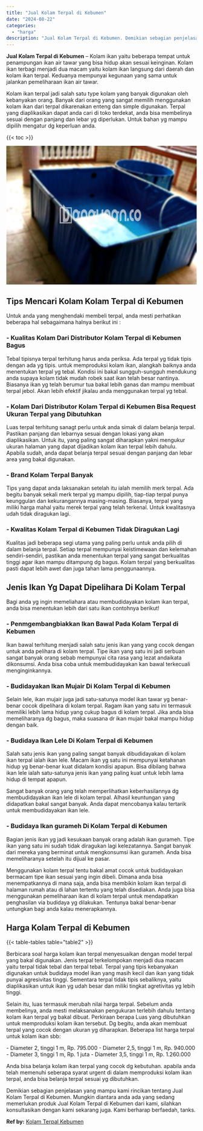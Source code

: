 ```yaml
---
title: "Jual Kolam Terpal di Kebumen"
date: "2024-08-22"
categories: 
  - "harga"
description: "Jual Kolam Terpal di Kebumen. Demikian sebagian penjelasan yang mampu kami rincikan tentang Jual Kolam Terpal di Kebumen. Mungkin diantara anda ada yang seda..."
---
```


**Jual Kolam Terpal di Kebumen** – Kolam ikan yaitu beberapa tempat untuk penampungan ikan air tawar yang bisa hidup akan sesuai keinginan. Kolam ikan terbagi menjadi dua macam yaitu kolam ikan langsung dari daerah dan kolam ikan terpal. Keduanya mempunyai kegunaan yang sama untuk jalankan pemeliharaan ikan air tawar.

Kolam ikan terpal jadi salah satu type kolam yang banyak digunakan oleh kebanyakan orang. Banyak dari orang yang sangat memilih menggunakan kolam ikan dari terpal dikarenakan enteng dan simple digunakan. Terpal yang diaplikasikan dapat anda cari di toko terdekat, anda bisa membelinya sesuai dengan panjang dan lebar yg diperlukan. Untuk bahan yg mampu dipilih mengatur dg keperluan anda.

{{< toc >}}

![Jual Kolam Terpal di Kebumen](/images/jual-kolam-terpal-22.png)

## Tips Mencari Kolam Kolam Terpal di Kebumen

Untuk anda yang menghendaki membeli terpal, anda mesti perhatikan beberapa hal sebagaimana halnya berikut ini :

### \- Kualitas Kolam Dari Distributor Kolam Terpal di Kebumen Bagus

Tebal tipisnya terpal terhitung harus anda periksa. Ada terpal yg tidak tipis dengan ada yg tipis. untuk memproduksi kolam ikan, alangkah baiknya anda menentukan terpal yg tebal. Kondisi ini bakal sungguh-sungguh mendukung anda supaya kolam tidak mudah robek saat ikan telah besar nantinya. Biasanya ikan yg telah berumur tua bakal lebih ganas dan mampu membuat terpal jebol. Akan lebih efektif jikalau anda menggunakan terpal yg tebal.

### \- Kolam Dari Distributor Kolam Terpal di Kebumen Bisa Request Ukuran Terpal yang Dibutuhkan

Luas terpal terhitung sanagt perlu untuk anda simak di dalam belanja terpal. Pastikan panjang dan lebarnya sesuai dengan lokasi yang akan diaplikasikan. Untuk itu, yang paling sangat diharapkan yakni mengukur ukuran halaman yang dapat dijadikan kolam ikan terpal lebih dahulu. Apabila sudah, anda dapat belanja terpal sesuai dengan panjang dan lebar area yang bakal digunakan.

### \- Brand Kolam Terpal Banyak

Tips yang dapat anda laksanakan setelah itu ialah memilih merk terpal. Ada begitu banyak sekali merk terpal yg mampu dipilih, tiap-tiap terpal punya keunggulan dan kekurangannya masing-masing. Biasanya, terpal yang miliki harga mahal yaitu merek terpal yang telah terkenal. Untuk kwalitasnya udah tidak diragukan lagi.

### \- Kwalitas Kolam Terpal di Kebumen Tidak Diragukan Lagi

Kualitas jadi beberapa segi utama yang paling perlu untuk anda pilih di dalam belanja terpal. Setiap terpal mempunyai keistimewaan dan kelemahan sendiri-sendiri, pastikan anda menentukan terpal yang sangat berkualitas tinggi agar ikan mampu ditampung dg bagus. Kolam terpal yang berkualitas pasti dapat lebih awet dan juga tahan lama penggunaannya.

## Jenis Ikan Yg Dapat Dipelihara Di Kolam Terpal

Bagi anda yg ingin memeliahara atau membudidayakan kolam ikan terpal, anda bisa menentukan lebih dari satu ikan contohnya berikut!

### \- Penmgembangbiakkan Ikan Bawal Pada Kolam Terpal di Kebumen

Ikan bawal terhitung menjadi salah satu jenis ikan yang yang cocok dengan untuk anda pelihara di kolam terpal. Tipe ikan yang satu ini jadi serbuan sangat banyak orang sebab mempunyai cita rasa yang lezat andaikata dikonsumsi. Anda bisa coba untuk membudidayakan kan bawal terkecuali menginginkannya.

### \- Budidayakan Ikan Mujair Di Kolam Terpal di Kebumen

Selain lele, ikan mujair juga jadi satu-satunya model ikan tawar yg benar-benar cocok dipelihara di kolam terpal. Ragam ikan yang satu ini termasuk memiliki lebih lama hidup yang cukup bagus di kolam terpal. Jika anda bisa memeliharanya dg bagus, maka suasana dr ikan mujair bakal mampu hidup dengan baik.

### \- Budidaya Ikan Lele Di Kolam Terpal di Kebumen

Salah satu jenis ikan yang paling sangat banyak dibudidayakan di kolam ikan terpal ialah ikan lele. Macam ikan yg satu ini mempunyai ketahanan hidup yg benar-benar kuat didalam kondisi apapun. Bisa dibilang bahwa ikan lele ialah satu-satunya jenis ikan yang paling kuat untuk lebih lama hidup di tempat apapun.

Sangat banyak orang yang telah memperlihatkan keberhasilannya dg membudidayakan ikan lele di kolam terpal. Alhasil keuntungan yang didapatkan bakal sangat banyak. Anda dapat mencobanya kalau tertarik untuk membudidayakan ikan lele.

### \- Budidaya Ikan gurameh Di Kolam Terpal di Kebumen

Bagian jenis ikan yg jadi kesukaan banyak orang adalah ikan gurameh. Tipe ikan yang satu ini sudah tidak diragukan lagi kelezatannya. Sangat banyak dari mereka yang berminat untuk mengkonsumsi ikan gurameh. Anda bisa memeliharanya setelah itu dijual ke pasar.

Menggunakan kolam terpal tentu bakal amat cocok untuk budidayakan bermacam tipe ikan sesuai yang ingin dibeli. Dimana anda bisa menempatkannya di mana saja, anda bisa membikin kolam ikan terpal di halaman rumah atau di lahan tertentu yang telah disediakan. Anda juga bisa menggunakan pemeliharaan ikan di kolam terpal untuk mendapatkan penghasilan via budidaya yg dilakukan. Tentunya bakal benar-benar untungkan bagi anda kalau menerapkannya.

## Harga Kolam Terpal di Kebumen

{{< table-tables table="table2" >}}

Berbicara soal harga kolam ikan terpal menyesuaikan dengan model terpal yang bakal digunakan. Jenis terpal terkelompokan menjadi dua macam yaitu terpal tidak tebal dan terpal tebal. Terpal yang tipis kebanyakan digunakan untuk budidaya model ikan yang masih kecil dan ikan yang tidak punyai agresivitas tinggi. Sementara terpal tidak tipis sebaliknya, yaitu diaplikasikan untuk ikan yg udah besar dan miliki tingkat agretivitas yg lebih tinggi.

Selain itu, luas termasuk merubah nilai harga terpal. Sebelum anda membelinya, anda mesti melaksanakan pengukuran terlebih dahulu tentang kolam ikan terpal yg bakal dibuat. Perkiraan berapa Luas yang dibutuhkan untuk memproduksi kolam ikan tersebut. Dg begitu, anda akan membuat terpal yang cocok dengan ukuran yg diharapkan. Beberapa list harga terpal untuk kolam ikan sbb:

\- Diameter 2, tinggi 1 m, Rp. 795.000 - Diameter 2,5, tinggi 1 m, Rp. 940.000 - Diameter 3, tinggi 1 m, Rp. 1 juta - Diameter 3,5, tinggi 1 m, Rp. 1.260.000

Anda bisa belanja kolam ikan terpal yang cocok dg kebutuhan. apabila anda telah memenuhi seberapa syarat urgent di dalam memproduksi kolam ikan terpal, anda bisa belanja terpal sesuai yg dibutuhkan.

Demikian sebagian penjelasan yang mampu kami rincikan tentang Jual Kolam Terpal di Kebumen. Mungkin diantara anda ada yang sedang memerlukan produk Jual Kolam Terpal di Kebumen dari kami, silahkan konsultasikan dengan kami sekarang juga. Kami berharap berfaedah, tanks.

**Ref by:** [Kolam Terpal Kebumen](https://id.wikipedia.org/wiki/Kolam)
